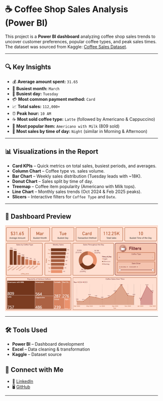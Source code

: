 # ☕ Coffee Shop Sales Analysis (Power BI)

This project is a **Power BI dashboard** analyzing coffee shop sales trends to uncover customer preferences, popular coffee types, and peak sales times.  
The dataset was sourced from Kaggle: [Coffee Sales Dataset](https://www.kaggle.com/datasets/navjotkaushal/coffee-sales-dataset).

---

## 🔍 Key Insights

- 💰 **Average amount spent:** `31.65`
- 📅 **Busiest month:** `March`
- 📆 **Busiest day:** `Tuesday`
- 💳 **Most common payment method:** `Card`
- 📈 **Total sales:** `112,000+`
- ⏰ **Peak hour:** `10 AM`
- ☕ **Most sold coffee type:** `Latte` (followed by Americano & Cappuccino)
- 🥇 **Most popular item:** `Americano with Milk` (809 sold)
- 🌙 **Most sales by time of day:** `Night` (similar in Morning & Afternoon)

---

## 📊 Visualizations in the Report

- **Card KPIs** – Quick metrics on total sales, busiest periods, and averages.  
- **Column Chart** – Coffee type vs. sales volume.  
- **Bar Chart** – Weekly sales distribution (Tuesday leads with ~18K).  
- **Donut Chart** – Sales split by time of day.  
- **Treemap** – Coffee item popularity (Americano with Milk tops).  
- **Line Chart** – Monthly sales trends (Oct 2024 & Feb 2025 peaks).  
- **Slicers** – Interactive filters for `Coffee Type` and `Date`.

---

## 📸 Dashboard Preview

![Coffee Shop Sales Report](https://github.com/divyamehulmakwana-bit/Coffee-Shop-Analysis-using-PowerBi/blob/main/Screenshots/Coffee%20Shop%20Report.png)

---

## 🛠️ Tools Used

- **Power BI** – Dashboard development  
- **Excel** – Data cleaning & transformation  
- **Kaggle** – Dataset source  


## 🔗 Connect with Me

- 💼 [LinkedIn]([https://www.linkedin.com/in/divya-mehul-makwana](https://www.linkedin.com/in/divya-makwana-2929b4378/))  
- 🖥️ [GitHub](https://github.com/divyamehulmakwana-bit)

---
